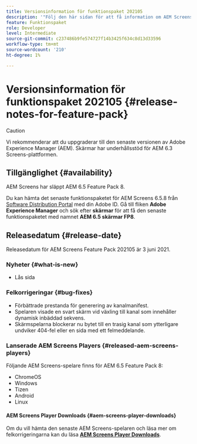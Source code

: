 ```yaml
---
title: Versionsinformation för funktionspaket 202105
description: '"Följ den här sidan för att få information om AEM Screens Feature Pack 202105 släppt den 1 juni 2021."'
feature: Funktionspaket
role: Developer
level: Intermediate
source-git-commit: c237486b9fe574727f14b3425f634c8d13d33596
workflow-type: tm+mt
source-wordcount: '210'
ht-degree: 1%

---
```


# Versionsinformation för funktionspaket 202105 {#release-notes-for-feature-pack}

>[!CAUTION]
>Vi rekommenderar att du uppgraderar till den senaste versionen av Adobe Experience Manager (AEM). Skärmar har underhållsstöd för AEM 6.3 Screens-plattformen.

## Tillgänglighet {#availability}

AEM Screens har släppt AEM 6.5 Feature Pack 8.

Du kan hämta det senaste funktionspaketet för AEM Screens 6.5.8 från [Software Distribution Portal](https://experience.adobe.com/#/downloads/content/software-distribution/en/aem.html) med din Adobe ID. Gå till fliken **Adobe Experience Manager** och sök efter **skärmar** för att få den senaste funktionspaketet med namnet **AEM 6.5 skärmar FP8**.

## Releasedatum {#release-date}

Releasedatum för AEM Screens Feature Pack 202105 är 3 juni 2021.

### Nyheter {#what-is-new}

* Lås sida

### Felkorrigeringar {#bug-fixes}

* Förbättrade prestanda för generering av kanalmanifest.
* Spelaren visade en svart skärm vid växling till kanal som innehåller dynamisk inbäddad sekvens.
* Skärmspelarna blockerar nu bytet till en trasig kanal som ytterligare undviker 404-fel eller en sida med ett felmeddelande.

### Lanserade AEM Screens Players {#released-aem-screens-players}

Följande AEM Screens-spelare finns för AEM 6.5 Feature Pack 8:

* ChromeOS
* Windows
* Tizen
* Android
* Linux

#### AEM Screens Player Downloads {#aem-screens-player-downloads}

Om du vill hämta den senaste AEM Screens-spelaren och läsa mer om felkorrigeringarna kan du läsa **[AEM Screens Player Downloads](https://download.macromedia.com/screens/index.html)**.
